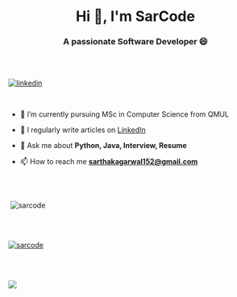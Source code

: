 <h1 align="center">Hi 👋, I'm SarCode</h1>
<h3 align="center">A passionate Software Developer 😄
</h3>

</br>
<br>

[![linkedin](https://img.shields.io/badge/linkedin-0A66C2?style=for-the-badge&logo=linkedin&logoColor=white)](https://www.linkedin.com/in/sarthak-agarwal-dell/)

<br>

- 🔭 I’m currently pursuing MSc in Computer Science from QMUL

- 📝 I regularly write articles on <a href="https://www.linkedin.com/in/sarthak-agarwal-dell/" target="blank">LinkedIn</a>

- 💬 Ask me about **Python, Java, Interview, Resume**

- 📫 How to reach me **sarthakagarwal152@gmail.com**
 
<br>
<br>

<p>&nbsp;<img align="center" src="https://github-readme-stats.vercel.app/api?username=sarcode&show_icons=true&locale=en" alt="sarcode" /></p>

<br>
<br>

<p align="left"> <a href="https://github.com/ryo-ma/github-profile-trophy"><img src="https://github-profile-trophy.vercel.app/?username=sarcode&row=2&column=3" alt="sarcode" /></a> </p>

<br>
<br>

<a href=""> <img align="center" src="https://github-readme-stats-sigma-five.vercel.app/api/top-langs/?username=YulietM&theme=react&line_height=40&hide=css"/> </a>
